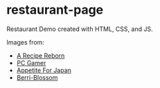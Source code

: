 # restaurant-page

Restaurant Demo created with HTML, CSS, and JS.

Images from:
* [A Recipe Reborn](https://www.arecipereborn.com/ "A Recipe Reborn")
* [PC Gamer](https://www.pcgamer.com/final-fantasy-14-players-cant-decide-how-to-eat-an-egg/ "PC Gamer")
* [Appetite For Japan](https://appetiteforjapan.com/2015/05/23/eorzea/ "Appetite for Japan")
* [Berri-Blossom](https://www.deviantart.com/berri-blossom/art/Baby-Behemoth-393883891 "Berri-Blossom")
